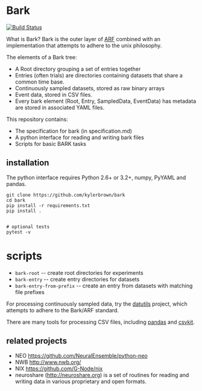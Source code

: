# Bark
[![Build Status](https://travis-ci.org/kylerbrown/bark.svg?branch=master)](https://travis-ci.org/kylerbrown/bark)

What is Bark? Bark is the outer layer of [ARF](https://github.com/melizalab/arf) combined with an
implementation that attempts to adhere to the unix philosophy.

The elements of a Bark tree:

- A Root directory grouping a set of entries together
- Entries (often trials) are directories containing datasets that share a common time base.
- Continuously sampled datasets, stored as raw binary arrays
- Event data, stored in CSV files. 
- Every bark element (Root, Entry, SampledData, EventData) has metadata are stored in associated YAML files.

This repository contains:

-   The specification for bark (in specification.md)
-   A python interface for reading and writing bark files
-   Scripts for basic BARK tasks

## installation

The python interface requires Python 2.6+ or 3.2+, numpy, PyYAML and pandas.

    git clone https://github.com/kylerbrown/bark
    cd bark
    pip install -r requirements.txt 
    pip install .


    # optional tests
    pytest -v


# scripts

- `bark-root` -- create root directories for experiments
- `bark-entry` -- create entry directories for datasets
- `bark-entry-from-prefix` -- create an entry from datasets with matching file prefixes

For processing continuously sampled data, try the [datutils](https://github.com/kylerbrown/datutils) project, which attempts to adhere to the Bark/ARF standard.

There are many tools for processing CSV files, including [pandas](http://pandas.pydata.org/) and [csvkit](https://csvkit.readthedocs.io).

## related projects

-   NEO <https://github.com/NeuralEnsemble/python-neo>
-   NWB <http://www.nwb.org/>
-   NIX <https://github.com/G-Node/nix>
-   neuroshare (<http://neuroshare.org>) is a set of routines for reading and
    writing data in various proprietary and open formats.

